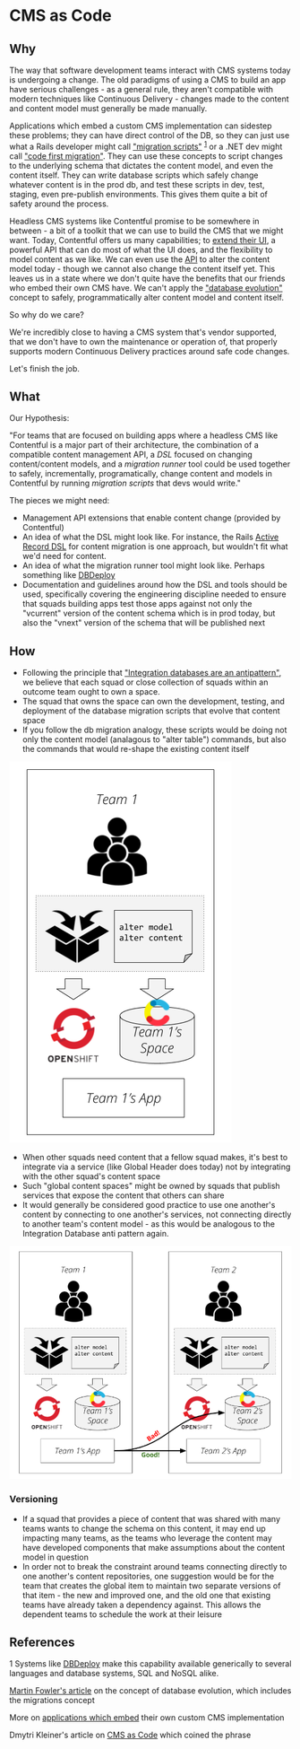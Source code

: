 # CMS as Code

## Why

The way that software development teams interact with CMS systems today is undergoing a change. The old paradigms of using a CMS to build an app have serious challenges - as a general rule, they aren't compatible with modern techniques like Continuous Delivery - changes made to the content and content model must generally be made manually.

Applications which embed a custom CMS implementation can sidestep these problems; they can have direct control of the DB, so they can just use what a Rails developer might call ["migration scripts"](http://guides.rubyonrails.org/active_record_migrations.html) <sup>[1](#dbdeploy)</sup> or a .NET dev might call ["code first migration"](https://weblogs.asp.net/scottgu/using-ef-code-first-with-an-existing-database). They can use these concepts to script changes to the underlying schema that dictates the content model, and even the content itself. They can write database scripts which safely change whatever content is in the prod db, and test these scripts in dev, test, staging, even pre-publish environments. This gives them quite a bit of safety around the process. 

Headless CMS systems like Contentful promise to be somewhere in between - a bit of a toolkit that we can use to build the CMS that we might want. Today, Contentful offers us many capabilities; to [extend their UI](https://www.contentful.com/developers/docs/concepts/uiextensions/), a powerful API that can do most of what the UI does, and the flexibility to model content as we like. We can even use the [API](https://www.contentful.com/developers/docs/references/content-management-api/) to alter the content model today - though we cannot also change the content itself yet. This leaves us in a state where we don't quite have the benefits that our friends who embed their own CMS have. We can't apply the ["database evolution"](https://martinfowler.com/articles/evodb.html) concept to safely, programmatically alter content model and content itself.

So why do we care?

We're incredibly close to having a CMS system that's vendor supported, that we don't have to own the maintenance or operation of, that properly supports modern Continuous Delivery practices around safe code changes.

Let's finish the job.

## What

Our Hypothesis:

"For teams that are focused on building apps where a headless CMS like Contentful is a major part of their architecture, the combination of a compatible content management API, a *DSL* focused on changing content/content models, and a *migration runner* tool could be used together to safely, incrementally, programatically, change content and models in Contentful by running *migration scripts* that devs would write."

The pieces we might need:
 - Management API extensions that enable content change (provided by Contentful)
 - An idea of what the DSL might look like. For instance, the Rails [Active Record DSL](http://edgeguides.rubyonrails.org/active_record_migrations.html) for content migration is one approach, but wouldn't fit what we'd need for content.
 - An idea of what the migration runner tool might look like. Perhaps something like [DBDeploy](http://dbdeploy.com/)
 - Documentation and guidelines around how the DSL and tools should be used, specifically covering the engineering discipline needed to ensure that squads building apps test those apps against not only the "vcurrent" version of the content schema which is in prod today, but also the "vnext" version of the schema that will be published next

## How

 - Following the principle that ["Integration databases are an antipattern"](https://martinfowler.com/bliki/IntegrationDatabase.html), we believe that each squad or close collection of squads within an outcome team ought to own a space. 
 - The squad that owns the space can own the development, testing, and deployment of the database migration scripts that evolve that content space
 - If you follow the db migration analogy, these scripts would be doing not only the content model (analagous to "alter table") commands, but also the commands that would re-shape the existing content itself 

![Image of how a squad might work with CMS as code](cms-as-code-one-squad.png)

 - When other squads need content that a fellow squad makes, it's best to integrate via a service (like Global Header does today) not by integrating with the other squad's content space
 - Such "global content spaces" might be owned by squads that publish services that expose the content that others can share
 - It would generally be considered good practice to use one another's content by connecting to one another's services, not connecting directly to another team's content model - as this would be analogous to the Integration Database anti pattern again.

 ![Image of how two squads who depend on one another's content might work with CMS as code](cms-as-code-two-squads.png)

### Versioning

 - If a squad that provides a piece of content that was shared with many teams wants to change the schema on this content, it may end up impacting many teams, as the teams who leverage the content may have developed components that make assumptions about the content model in question
 - In order not to break the constraint around teams connecting directly to one another's content repositories, one suggestion would be for the team that creates the global item to maintain two separate versions of that item - the new and improved one, and the old one that existing teams have already taken a dependency against. This allows the dependent teams to schedule the work at their leisure


## References

<a name="#dbdeploy">1</a> Systems like [DBDeploy](http://dbdeploy.com/) make this capability available generically to several languages and database systems, SQL and NoSQL alike.
 
[Martin Fowler's article](https://martinfowler.com/articles/evodb.html) on the concept of database evolution, which includes the migrations concept

More on [applications which embed](https://martinfowler.com/articles/two-stack-cms/) their own custom CMS implementation

Dmytri Kleiner's article on [CMS as Code](https://www.contentful.com/r/knowledgebase/cms-as-code/)  which coined the phrase